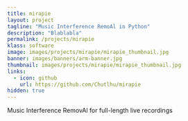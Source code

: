 ```yaml
---
title: mirapie
layout: project
tagline: "Music Interference RemoAl in Python"
description: "Blablabla"
permalink: /projects/mirapie
klass: software
image: images/projects/mirapie/mirapie_thumbnail.jpg
banner: images/banners/arm-banner.jpg
thumbnail: images/projects/mirapie/mirapie_thumbnail.jpg
links:
  - icon: github
    url: https://github.com/Chutlhu/mirapie
hidden: true
---
```


Music Interference RemovAl for full-length live recordings
